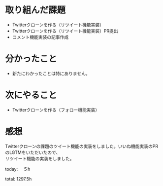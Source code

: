 #  取り組んだ課題
- Twitterクローンを作る（リツイート機能実装）
- Twitterクローンを作る（リツイート機能実装）PR提出
- コメント機能実装の記事作成



# 分かったこと
- 新たにわかったことは特にありません。

  
# 次にやること
- Twitterクローンを作る（フォロー機能実装）



# 感想
Twitterクローンの課題のツイート機能の実装をしました。いいね機能実装のPRのLGTMをいただいたので、  
リツイート機能の実装をしました。


today: 　５h

total: 1297.5h
